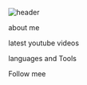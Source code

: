 ![header](https://github.com/KhYaroslav/khyaroslav/blob/main/assets/my_Name_is_(1).gif?raw=true)

about me

latest youtube videos

languages and Tools 

Follow mee